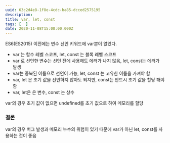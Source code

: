 ```yaml
---
uuid: 63c2d4e8-1f8e-4cdc-ba85-dcced2575195
description: 
title: var, let, const
tags: [  ]
date: 2020-11-08T15:00:00.000Z
---
```








ES6(ES2015) 이전에는 변수 선언 키워드에 var뿐이 없었다.

- var 는 함수 레벨 스코프, let, const 는 블록 레벨 스코프
- var 로 선언한 변수는 선언 전에 사용해도 에러가 나지 않음, let, const는 에러가 발생
- var는 중복된 이름으로 선언이 가능, let, const 는 고유한 이름을 가져야 함
- var, let 은 초기 값을 선언하지 않아도 되지만, const는 반드시 초기 값을 할당 해야 함
- var, let은 은 변수, const 는 상수

var의 경우 초기 값이 없으면 undefined를 초기 값으로 하여 메모리를 할당

### 결론

var의 경우 버그 발생과 메모리 누수의 위험이 있기 때문에 var가 아닌 let, const를 사용하는 것이 좋음